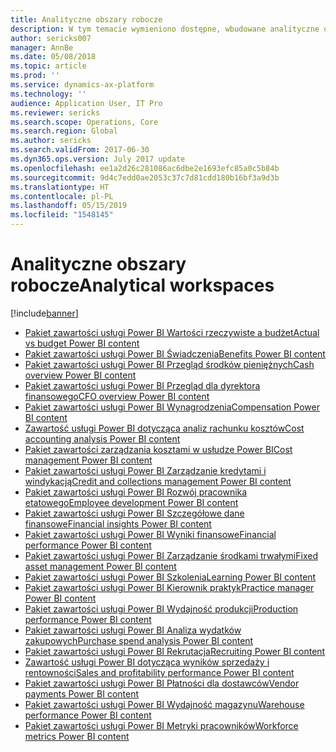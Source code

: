 ```yaml
---
title: Analityczne obszary robocze
description: W tym temacie wymieniono dostępne, wbudowane analityczne obszary robocze oraz wskazano zasoby, gdzie można uzyskać więcej informacji na ich temat.
author: sericks007
manager: AnnBe
ms.date: 05/08/2018
ms.topic: article
ms.prod: ''
ms.service: dynamics-ax-platform
ms.technology: ''
audience: Application User, IT Pro
ms.reviewer: sericks
ms.search.scope: Operations, Core
ms.search.region: Global
ms.author: sericks
ms.search.validFrom: 2017-06-30
ms.dyn365.ops.version: July 2017 update
ms.openlocfilehash: ee1a2d26c281086ac6dbe2e1693efc85a0c5b84b
ms.sourcegitcommit: 9d4c7edd0ae2053c37c7d81cdd180b16bf3a9d3b
ms.translationtype: HT
ms.contentlocale: pl-PL
ms.lasthandoff: 05/15/2019
ms.locfileid: "1548145"
---
```

# <a name="analytical-workspaces"></a><span data-ttu-id="15d04-103">Analityczne obszary robocze</span><span class="sxs-lookup"><span data-stu-id="15d04-103">Analytical workspaces</span></span>
[!include[banner](../includes/banner.md)]

- [<span data-ttu-id="15d04-104">Pakiet zawartości usługi Power BI Wartości rzeczywiste a budżet</span><span class="sxs-lookup"><span data-stu-id="15d04-104">Actual vs budget Power BI content</span></span>](ledger-budgets-power-bi.md)
- [<span data-ttu-id="15d04-105">Pakiet zawartości usługi Power BI Świadczenia</span><span class="sxs-lookup"><span data-stu-id="15d04-105">Benefits Power BI content</span></span>](benefits-power-bi.md)
- [<span data-ttu-id="15d04-106">Pakiet zawartości usługi Power BI Przegląd środków pieniężnych</span><span class="sxs-lookup"><span data-stu-id="15d04-106">Cash overview Power BI content</span></span>](../../financials/cash-bank-management/Cash-Overview-Power-BI-content.md)
- [<span data-ttu-id="15d04-107">Pakiet zawartości usługi Power BI Przegląd dla dyrektora finansowego</span><span class="sxs-lookup"><span data-stu-id="15d04-107">CFO overview Power BI content</span></span>](CFO-power-bi.md)
- [<span data-ttu-id="15d04-108">Pakiet zawartości usługi Power BI Wynagrodzenia</span><span class="sxs-lookup"><span data-stu-id="15d04-108">Compensation Power BI content</span></span>](compensation-power-bi.md)
- [<span data-ttu-id="15d04-109">Zawartość usługi Power BI dotycząca analiz rachunku kosztów</span><span class="sxs-lookup"><span data-stu-id="15d04-109">Cost accounting analysis Power BI content</span></span>](cost-accounting-analysis-content-pack.md) 
- [<span data-ttu-id="15d04-110">Pakiet zawartości zarządzania kosztami w usłudze Power BI</span><span class="sxs-lookup"><span data-stu-id="15d04-110">Cost management Power BI content</span></span>](cost-management-content-pack.md)
- [<span data-ttu-id="15d04-111">Pakiet zawartości usługi Power BI Zarządzanie kredytami i windykacją</span><span class="sxs-lookup"><span data-stu-id="15d04-111">Credit and collections management Power BI content</span></span>](../../financials/accounts-receivable/credit-collections-power-bi.md)
- [<span data-ttu-id="15d04-112">Pakiet zawartości usługi Power BI Rozwój pracownika etatowego</span><span class="sxs-lookup"><span data-stu-id="15d04-112">Employee development Power BI content</span></span>](employee-development-PBI.md) 
- [<span data-ttu-id="15d04-113">Pakiet zawartości usługi Power BI Szczegółowe dane finansowe</span><span class="sxs-lookup"><span data-stu-id="15d04-113">Financial insights Power BI content</span></span>](financial-insights.md)
- [<span data-ttu-id="15d04-114">Pakiet zawartości usługi Power BI Wyniki finansowe</span><span class="sxs-lookup"><span data-stu-id="15d04-114">Financial performance Power BI content</span></span>](financial-performance-power-bi-content-pack.md)
- [<span data-ttu-id="15d04-115">Pakiet zawartości usługi Power BI Zarządzanie środkami trwałymi</span><span class="sxs-lookup"><span data-stu-id="15d04-115">Fixed asset management Power BI content</span></span>](../../financials/fixed-assets/Fixed-asset-management-workspace.md)
- [<span data-ttu-id="15d04-116">Pakiet zawartości usługi Power BI Szkolenia</span><span class="sxs-lookup"><span data-stu-id="15d04-116">Learning Power BI content</span></span>](learning-power-bi.md)
- [<span data-ttu-id="15d04-117">Pakiet zawartości usługi Power BI Kierownik praktyk</span><span class="sxs-lookup"><span data-stu-id="15d04-117">Practice manager Power BI content</span></span>](practice-manager-power-bi.md)
- [<span data-ttu-id="15d04-118">Pakiet zawartości usługi Power BI Wydajność produkcji</span><span class="sxs-lookup"><span data-stu-id="15d04-118">Production performance Power BI content</span></span>](production-performance-power-bi.md)
- [<span data-ttu-id="15d04-119">Pakiet zawartości usługi Power BI Analiza wydatków zakupowych</span><span class="sxs-lookup"><span data-stu-id="15d04-119">Purchase spend analysis Power BI content</span></span>](purchase-content-pack-for-power-bi.md) 
- [<span data-ttu-id="15d04-120">Pakiet zawartości usługi Power BI Rekrutacja</span><span class="sxs-lookup"><span data-stu-id="15d04-120">Recruiting Power BI content</span></span>](recruiting-analysis-power-bi-content-pack.md) 
- [<span data-ttu-id="15d04-121">Zawartość usługi Power BI dotycząca wyników sprzedaży i rentowności</span><span class="sxs-lookup"><span data-stu-id="15d04-121">Sales and profitability performance Power BI content</span></span>](sales-profitability-performance-content-pack.md)
- [<span data-ttu-id="15d04-122">Pakiet zawartości usługi Power BI Płatności dla dostawców</span><span class="sxs-lookup"><span data-stu-id="15d04-122">Vendor payments Power BI content</span></span>](../../financials/accounts-payable/Vendor-payments-workspace.md)
- [<span data-ttu-id="15d04-123">Pakiet zawartości usługi Power BI Wydajność magazynu</span><span class="sxs-lookup"><span data-stu-id="15d04-123">Warehouse performance Power BI content</span></span>](warehouse-power-bi-content.md)
- [<span data-ttu-id="15d04-124">Pakiet zawartości usługi Power BI Metryki pracowników</span><span class="sxs-lookup"><span data-stu-id="15d04-124">Workforce metrics Power BI content</span></span>](workforce-analysis-power-bi-content-pack.md)

